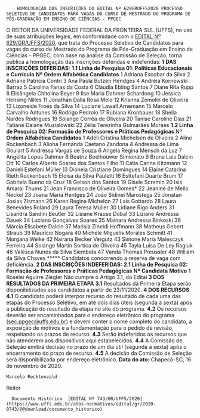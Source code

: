         HOMOLOGAÇÃO DAS INSCRIÇÕES DO EDITAL Nº 629GRUFFS2020 PROCESSO SELETIVO DE CANDIDATOS PARA VAGAS DO CURSO DE MESTRADO DO PROGRAMA DE PÓS-GRADUAÇÃO EM ENSINO DE CIÊNCIAS - PPGEC  

 O REITOR DA UNIVERSIDADE FEDERAL DA FRONTEIRA SUL (UFFS), no uso de suas atribuições legais, em conformidade com o [EDITAL Nº 629/GR/UFFS/2020](https://www.uffs.edu.br/atos-normativos/edital/gr/2020-0629), que trata do Processo Seletivo de Candidatos para vagas do curso de Mestrado do Programa de Pós-Graduação em Ensino de Ciências - PPGEC, com base na análise da Comissão de Seleção, torna pública a homologação das inscrições deferidas e indeferidas:     **1 DAS INSCRIÇÕES DEFERIDAS:**   **1.1 Linha de Pesquisa 01: Políticas Educacionais e Currículo**      **Nº**      **Ordem Alfabética Candidatos**      1   Adriana Escobar da Silva     2   Adriane Patrícia Contri     3   Ana Paula Butzen Hendges     4   Andréia Kornowski Barraz     5   Carolina Farias da Costa     6   Cláudia Ebling Santos     7   Diane Rita Rupp     8   Elisângela Chitolina Beyer     9   Ilse Maria Dahmer Schardong     10   Jéssica Hensing Nilles     11   Jonathan Dalla Rosa Melo     12   Krisnna Zemolin de Oliveira     13   Lizoneide Froes da Silva     14   Luciane Lawall Arnemann     15   Marcelo Carvalho Antunes     16   Rodrigo Pedrolo     17   Rubiana Kronbauer     18   Sheila Nardes Rodrigues     19   Solange Corrêa de Oliveira     20   Tanise Caroline Dias     21   Tatiane Daiane Muzialowski     22   Zélia Terezinha Guimarães Moraes     **1.2 Linha de Pesquisa 02: Formação de Professores e Práticas Pedagógicas**     Nº     **Ordem Alfabética Candidatos**      1   Adéli Cristina Michelsen de Oliveira     2   Aline Rockenbach     3   Alioha Fernanda Caetano Zandona     4   Andressa de Lima Goulart     5   Andressa Vargas de Souza     6   Angela Regina Mensch da Luz     7   Angelita Lopes Dahmer     8   Beatriz Boelhouwer Simionato     9   Bruna Laís Dalcin Ott     10   Carlos Alberto Soares dos Santos Filho     11   Cátia Carina Kitzmann     12   Danieli Estefani Müller     13   Dioneia Cristiane Domingues     14   Elaine Catarina Rieth Rockenbach     15   Eloisa da Silva Pauletti     16   Esttefani Duarte Brum     17   Gabriela Bueno da Cruz     18   Gelson dos Santos     19   Gisele Scremin     20   Isis Amaral Thums     21   Jean Francisco de Oliveira Gomes*     22   Jeanine de Mello Neckel     23   Joana Maria Hentges     24   João Sidinei Marostega     25   Jonatan Josias Zismann     26   Karen Regina Michelon     27   Lais Gottardo     28   Laura Benevides Roland     29   Laura Teresa Müller     30   Lidiane Rigo Anders     31   Lisandra Sandini Beutler     32   Lisiane Krause Dobal     33   Liziane Andressa Dauek     34   Luciano Gonçalves Soares     35   Mainara Andressa Binkoski     36   Márcia Elisabete Dalcin     37   Marisia Zineidi Hoffmann     38   Matheus Gebert Straub     39   Mauricio Nogara     40   Michele Miguelis Morales Schmitt     41   Morgana Welke     42   Nairana Becker Vergutz     43   Simone Maria Malesczyk Ferreira     44   Solange Martin Sortica de Oliveira     45   Tayla Luisa De Ley Ragiuk     46   Valesca Nunes da Silva Siembida     47   Vanda Thomas Preussler     48   William da Silva Chaves     *****  Candidatos concorrendo a reserva de vaga com deficiência.     **2 DAS INSCRIÇÕES INDEFERIDAS:**   **2.1 Linha de Pesquisa 02: Formação de Professores e Práticas Pedagógicas**      **Nº**       **Candidata**      **Motivo**        1   Roselei Aguirre Ziegler   Não cumpre o Artigo 3.1, do Edital        **3 DOS RESULTADOS DA PRIMEIRA ETAPA**   **3.1**  Resultados da Primeira Etapa serão disponibilizados aos candidatos a partir de 23/11/2020.    **4 DOS RECURSOS**   **4.1**  O candidato poderá interpor recurso do resultado de cada uma das etapas do Processo Seletivo, em até dois dias úteis (segunda à sexta) após a publicação do resultado da etapa no site do programa.  **4.2**  Os recursos deverão ser encaminhados para o endereço eletrônico do programa (sec.ppgec@uffs.edu.br) e devem conter o nome completo do candidato, a exposição de motivos e a fundamentação para o pedido de revisão, respeitando os prazos de recurso.  **4.3**  Serão indeferidos os recursos que não atenderem aos dispositivos aqui estabelecidos.  **4.4**  A Comissão de Seleção emitirá decisão no prazo de um dia útil (segunda à sexta) após o encerramento do prazo de recurso.  **4.5**  A decisão da Comissão de Seleção será disponibilizada por endereço eletrônico.        **Data do ato:** Chapecó-SC, 16 de novembro de 2020.   
 

    Marcelo Recktenvald   
 Reitor 

      Documento Histórico  [EDITAL Nº 743/GR/UFFS/2020](https://www.uffs.edu.br/atos-normativos/edital/gr/2020-0743/@@download/documento_historico)     
      